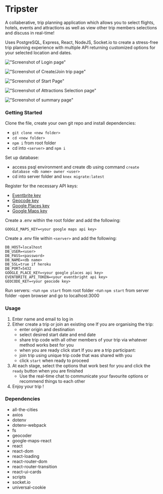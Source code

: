 Tripster
=====================

A collaberative, trip planning application which allows you to select flights, hotels, events and attractions as well as view other trip members selections and discuss in real-time!

Uses PostgreSQL, Express, React, NodeJS, Socket.io to create a stress-free trip planning experience with multiple API returning customized options for your selected location and dates.

!["Screenshot of Login page"](https://github.com/baiyjmatheus/tripster/blob/master/Screenshots/loginPage.png)

!["Screenshot of Create/Join trip page"](https://github.com/baiyjmatheus/tripster/blob/master/Screenshots/createTrip.png)

!["Screenshot of Start Page"](https://github.com/baiyjmatheus/tripster/blob/master/Screenshots/start.png)

!["Screenshot of Attractions Selection page"](https://github.com/baiyjmatheus/tripster/blob/master/Screenshots/selections.png)

!["Screenshot of summary page"](https://github.com/baiyjmatheus/tripster/blob/master/Screenshots/summary.png)

### Getting Started

Clone the file, create your own git repo and install dependencies:

- `git clone <new folder>`
- `cd <new folder>`
- `npm i` from root folder
- cd into `<server>` and `npm i`

Set up database:
- access psql environment and create db using command `create database <db name> owner <user>`
- cd into server folder and `knex migrate:latest`

Register for the necessary API keys:
- [Eventbrite key](https://www.eventbrite.com/platform/)
- [Geocode key](https://opencagedata.com/)
- [Google Places key](https://cloud.google.com/maps-platform/places/)
- [Google Maps key](https://cloud.google.com/maps-platform/maps/)

Create a .env within the root folder and add the following:
```
GOOGLE_MAPS_KEY=<your google maps api key>
```

Create a .env file within `<server>` and add the following:
```
DB_HOST=localhost
DB_USER=<user>
DB_PASS=<password>
DB_NAME=<db name>
DB_SSL=true if heroku
DB_PORT=5432
GOOGLE_PLACE_KEY=<your google places api key>
EVENTBRITE_API_TOKEN=<your eventbright api key>
GEOCODE_KEY=<your geocode key>
```

Run servers:
-run `npm start` from root folder
-run `npm start` from server folder
-open browser and go to localhost:3000

### Usage
1) Enter name and email to log in
2) Either create a trip or join an existing one
   If you are organising the trip:
    - enter origin and destination
    - select desired start date and end date
    - share trip code with all other members of your trip via whatever method works best for you
    - when you are ready click start
  If you are a trip participant:
    - join trip using unique trip code that was shared with you
    - click `start` when ready to proceed
3) At each stage, select the options that work best for you and click the `ready` button when you are finished
    - Use the real-time chat to communicate your favourite options or recommend things to each other
4) Enjoy your trip !


### Dependencies

* all-the-cities
* axios
* dotenv
* dotenv-webpack
* fs
* geocoder
* google-maps-react
* react
* react-dom
* react-loading
* react-router-dom
* react-router-transition
* react-ui-cards
* scripts
* socket.io
* universal-cookie
